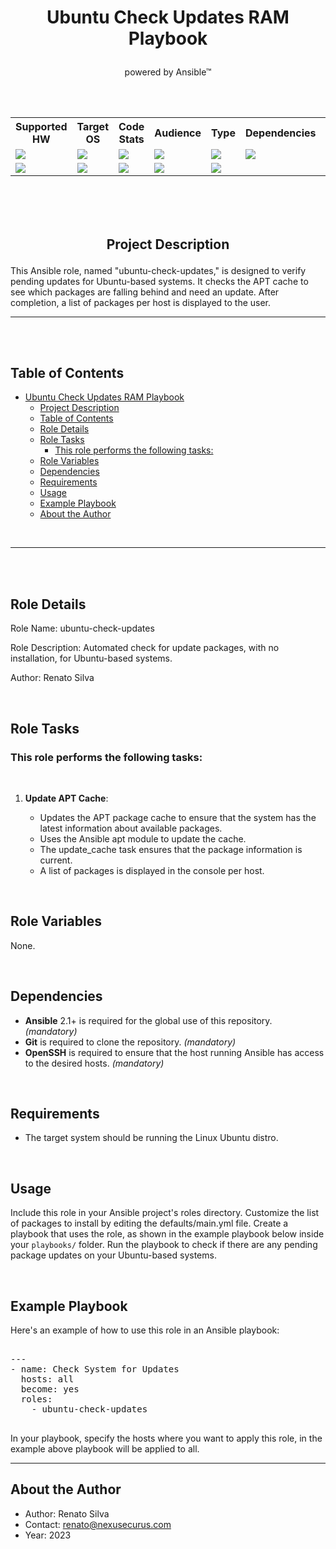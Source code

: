 # <p align="center">Ubuntu Check Updates RAM Playbook</p> 
 <p align="center">powered by Ansible&trade;</p> 

<br>
<br>

<p align="center">
  <table>
    <tr>
      <th>Supported HW</th>
      <th>Target OS</th>
      <th>Code Stats</th>
      <th>Audience</th>
      <th>Type</th>
      <th>Dependencies</th>
      <th>License</th>
    </tr>
    <tr>
      <td><img src="https://img.shields.io/badge/Architecture-x86_64-blue?logo=intel&logoColor=white"></td>
      <td><img src="https://img.shields.io/badge/Ubuntu-Server-orange?logo=ubuntu"></td>
      <td><img src="https://img.shields.io/badge/YAML-Used-green?logo=yaml"></td>
      <td><img src="https://img.shields.io/badge/Role-System%20Administrator-%23197aaa?logo=linux&logoColor=white"></td>
      <td><img src="https://img.shields.io/badge/Automation-Enabled-brightgreen?logo=robot-framework"></td>
      <td><img src="https://img.shields.io/badge/Ansible-2.10%2B-blue?logo=ansible"></td>
      <td><img src="https://img.shields.io/badge/License-MIT-blue.svg"></td>
    </tr>
    <tr>
      <td><img src="https://img.shields.io/badge/ARM-Architecture-blue"></td>
      <td><img src="https://img.shields.io/badge/Linux-Used-green?logo=linux"></td>
      <td><img src="https://img.shields.io/badge/Markdown-Used-green?logo=markdown"></td>
      <td><img src="https://img.shields.io/badge/Homelab-Geeks-blue"></td>
      <td><img src="https://img.shields.io/badge/Tutorial-Provided-blue"></td>
    </tr>
  </table>
</p>

<br>
<br>
<br>

## <p align="center">Project Description</p>

This Ansible role, named "ubuntu-check-updates," is designed to verify pending updates for Ubuntu-based systems. It checks the APT cache to see which packages are falling behind and need an update. After completion, a list of packages per host is displayed to the user.

---
<br>
<br>

## Table of Contents

- [Ubuntu Check Updates RAM Playbook](#ubuntu-check-updates-ram-playbook)
  - [Project Description](#project-description)
  - [Table of Contents](#table-of-contents)
  - [Role Details](#role-details)
  - [Role Tasks](#role-tasks)
    - [This role performs the following tasks:](#this-role-performs-the-following-tasks)
  - [Role Variables](#role-variables)
  - [Dependencies](#dependencies)
  - [Requirements](#requirements)
  - [Usage](#usage)
  - [Example Playbook](#example-playbook)
  - [About the Author](#about-the-author)

<br>

---
<br>
<br>

## Role Details

Role Name: ubuntu-check-updates

Role Description: Automated check for update packages, with no installation, for Ubuntu-based systems.

Author: Renato Silva

<br>

## Role Tasks

### This role performs the following tasks:

<br>

1. **Update APT Cache**:

   - Updates the APT package cache to ensure that the system has the latest information about available packages.
   - Uses the Ansible apt module to update the cache.
   - The update_cache task ensures that the package information is current.
   - A list of packages is displayed in the console per host.

<br>

## Role Variables

None.

<br>

## Dependencies

- **Ansible** 2.1+ is required for the global use of this repository. _(mandatory)_  
- **Git** is required to clone the repository.  _(mandatory)_  
- **OpenSSH** is required to ensure that the host running Ansible has access to the desired hosts. _(mandatory)_  

<br>

## Requirements

- The target system should be running the Linux Ubuntu distro.

<br>

## Usage

Include this role in your Ansible project's roles directory.
Customize the list of packages to install by editing the defaults/main.yml file.
Create a playbook that uses the role, as shown in the example playbook below inside your `playbooks/` folder.
Run the playbook to check if there are any pending package updates on your Ubuntu-based systems.

<br>

## Example Playbook

Here's an example of how to use this role in an Ansible playbook:

<pre>

---
- name: Check System for Updates
  hosts: all
  become: yes
  roles:
    - ubuntu-check-updates

</pre>

In your playbook, specify the hosts where you want to apply this role, in the example above playbook will be applied to all.

---

## About the Author  

- Author: Renato Silva 
- Contact: renato@nexusecurus.com
- Year: 2023
